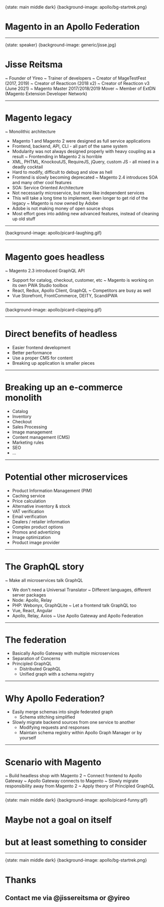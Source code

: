 {state: main middle dark}
{background-image: apollo/bg-startrek.png}
# Magento in an Apollo Federation

---
{state: speaker}
{background-image: generic/jisse.jpg}
# Jisse Reitsma
~ Founder of Yireo
~ Trainer of developers
~ Creator of MageTestFest (2017, 2019)
~ Creator of Reacticon (2018 x2)
~ Creator of Reacticon v3 (June 2021)
~ Magento Master 2017/2018/2019 Mover
~ Member of ExtDN (Magento Extension Developer Network)

---
# Magento legacy
~ Monolithic architecture
  - Magento 1 and Magento 2 were designed as full service applications
  - Frontend, backend, API, CLI - all part of the same system
  - Modularity was not always designed properly with heavy coupling as a result
~ Frontending in Magento 2 is horrible
  - XML, PHTML, KnockoutJS, RequireJS, jQuery, custom JS - all mixed in a deadly cocktail
  - Hard to modify, difficult to debug and slow as hell
  - Frontend is slowly becoming deprecated
~ Magento 2.4 introduces SOA and many other cool features
  - SOA: Service Oriented Architecture
  - Not necessarily microservice, but more like independent services
  - This will take a long time to implement, even longer to get rid of the legacy
~ Magento is now owned by Adobe
  - Adobe is not making money of open source shops
  - Most effort goes into adding new advanced features, instead of cleaning up old stuff

---
{background-image: apollo/picard-laughing.gif}

---
# Magento goes headless
~ Magento 2.3 introduced GraphQL API
  - Support for catalog, checkout, customer, etc
~ Magento is working on its own PWA Studio toolbox
  - React, Redux, Apollo Client, GraphQL
~ Competitors are busy as well
  - Vue Storefront, FrontCommerce, DEITY, ScandiPWA

---
{background-image: apollo/picard-clapping.gif}

---
# Direct benefits of headless
- Easier frontend development
- Better performance
- Use a proper CMS for content
- Breaking up application is smaller pieces

---
# Breaking up an e-commerce monolith
- Catalog
- Inventory
- Checkout
- Sales Processing
- Image management
- Content management (CMS)
- Marketing rules
- SEO
- ...

---
# Potential other microservices
- Product Information Management (PIM)
- Caching service
- Price calculation
- Alternative inventory & stock
- VAT verification
- Email verification
- Dealers / retailer information
- Complex product options
- Promos and advertizing
- Image optimization
- Product image provider

---
# The GraphQL story
~ Make all microservices talk GraphQL
  - We don't need a Universal Translator
~ Different languages, different server packages
  - Node: Apollo, Relay
  - PHP: Webonyx, GraphQLite
~ Let a frontend talk GraphQL too
  - Vue, React, Angular
  - Apollo, Relay, Axios
~ Use Apollo Gateway and Apollo Federation

---
# The federation
- Basically Apollo Gateway with multiple microservices
- Separation of Concerns
- Principled GraphQL
  - Distributed GraphQL
  - Unified graph with a schema registry

---
# Why Apollo Federation?
- Easily merge schemas into single federated graph
  - Schema stitching simplified
- Slowly migrate backend sources from one service to another
  - Modifying requests and responses
  - Maintain schema registry within Apollo Graph Manager or by yourself

---
# Scenario with Magento
~ Build headless shop with Magento 2
~ Connect frontend to Apollo Gateway
~ Apollo Gateway connects to Magento
~ Slowly migrate responsibility away from Magento 2
~ Apply theory of Principled GraphQL

---
{state: main middle dark}
{background-image: apollo/picard-funny.gif}
# Maybe not a goal on itself
# but at least something to consider

---
{state: main middle dark}
{background-image: apollo/bg-startrek.png}
# Thanks
## Contact me via @jissereitsma or @yireo
